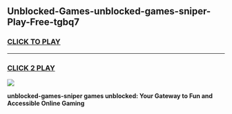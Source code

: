 
## Unblocked-Games-unblocked-games-sniper-Play-Free-tgbq7
<h3>
<a href="https://premium76.site?title=unblocked-games-sniper&ref=23A">CLICK TO PLAY</a></h3>
<hr>

<h3>
<a href="https://premium76.site?title=unblocked-games-sniper&ref=23A">CLICK 2 PLAY</a>
  
</h3>

<a href="https://premium76.site?title=unblocked-games-sniper&ref=23A"><img src="https://clearcache.store/games.png"></a>


**unblocked-games-sniper games unblocked: Your Gateway to Fun and Accessible Online Gaming**
